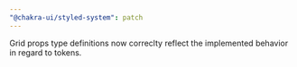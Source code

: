 ```yaml
---
"@chakra-ui/styled-system": patch
---
```


Grid props type definitions now correclty reflect the implemented behavior in
regard to tokens.
